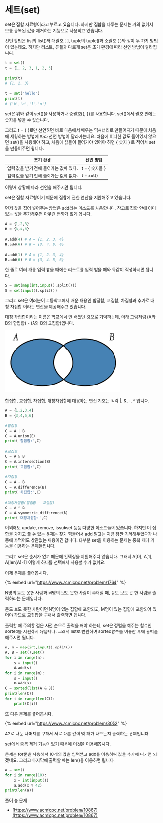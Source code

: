 # 세트(set)

set은 집합 자료형이라고 부르고 있습니다. 하지만 집합을 다루는 문제는 거의 없어서 보통 중복된 값을 제거하는 기능으로 사용하고 있습니다.

선언 방법은 list의 list()와 대괄호 \[ ], tuple의 tuple()과 소괄호 ( )와 같이 두 가지 방법이 있는데요. 하지만 리스트, 튜플과 다르게 set은 초기 환경에 따라 선언 방법이 달라집니다.

```python
t = set()
t = {1, 2, 3, 1, 2, 3}

print(t)
# {1, 2, 3}

t = set("hello")
print(t)
# {'h','e','l','o'}
```

set은 위와 같이 set()을 사용하거나 중괄호({, })를 사용합니다. set()에서 괄호 안에는 숫자를 넣을 수 없습니다.

그리고 t = { }로만 선언하면 바로 다음에서 배우는 딕셔너리로 만들어지기 때문에 처음에 세팅하는 방법에 따라 선언 방법이 달라지는데요. 처음에 어떠한 값도 들어있지 않으면 set()을 사용해야 하고, 처음에 값들이 들어가야 있어야 하면 { 숫자 } 로 적어서 set을 만들어주면 됩니다.

| 초기 환경                   | 선언 방법        |
| ----------------------- | ------------ |
| 입력 값을 받기 전에 들어가는 값이 있다. | t = { 숫자들 }  |
| 입력 값을 받기 전에 들어가는 값이 없다. | t = set()    |

이렇게 상황에 따라 선언을 해주시면 됩니다.



set은 집합 자료형이기 때문에 집합에 관한 연산을 지원해주고 있습니다.

먼저 값을 집어 넣어주는 방법은 add라는 메소드를 사용합니다. 참고로 집합 안에 이미 있는 값을 추가해주면 아무런 변화가 없게 됩니다.

```python
A = {1,2,3}
B = {3,4,5}

A.add(4) # A = {1, 2, 3, 4}
B.add(6) # B = {3, 4, 5, 6}

A.add(1) # A = {1, 2, 3, 4}
B.add(6) # B = {3, 4, 5, 6}
```

한 줄로 여러 개를 입력 받을 때에는 리스트를 입력 받을 때와 똑같이 작성하시면 됩니다.

```python
S = set(map(int,input().split()))
S = set(input().split())
```

그리고 set은 여러분이 고등학교에서 배운 내용인 합집합, 교집합, 차집합과 추가로 대칭 차집합 이라는 연산을 제공해주고 있습니다.

대칭 차집합이라는 이름은 학교에서 안 배웠던 것으로 기억하는데, 아래 그림처럼 (A와 B의 합집합) - (A와 B의 교집합)입니다.

![](<../.gitbook/assets/image (26).png>)

합집합, 교집합, 차집합, 대칭차집합에 대응하는 연산 기호는 각각 |, &, -, ^ 입니다.

```python
A = {1,2,3,4}
B = {3,4,5,6}

#합집합
C = A | B
C = A.union(B)
print('합집합:',C)

#교집합
C = A & B
C = A.intersection(B)
print('교집합:',C)

#차집합
C = A - B
C = A.difference(B)
print('차집합:',C)

#대칭차집합(합집합 - 교집합)
C = A ^ B
C = A.symmetric_difference(B)
print('대칭차집합:',C)
```

이외에도 update, remove, issubset 등등 다양한 메소드들이 있습니다. 하지만 이 집합을 가지고 풀 수 있는 문제는 찾기 힘들어서 add 말고는 지금 잠깐 기억해두었다가 나중에 까먹어도 상관없는 내용이긴 합니다. 대부분 set을 이용하는 문제는 중복 제거 기능을 이용하는 문제들입니다.

그리고 set은 순서가 없기 때문에 인덱싱을 지원해주지 않습니다. 그래서 A\[0], A\[1], A\[len(A)-1] 이렇게 하나를 선택해서 사용할 수가 없어요.

이제 문제를 풀어봅시다.

{% embed url="https://www.acmicpc.net/problem/1764" %}

N명의 듣도 못한 사람과 M명의 보도 못한 사람이 주어질 때, 듣도 보도 못 한 사람을 출력하라는 문제입니다.

듣도 보도 못한 사람이면 N명이 있는 집합에 포함되고,  M명이 있는 집합에 포함되어 있어야 하므로 교집합을 구해서 출력하면 됩니다.

출력할 때 주의할 점은 사전 순으로 출력을 해야 하는데, set은 정렬을 해주는 함수인 sorted를 지원하지 않습니다. 그래서 list로 변환하여 sorted함수를 이용한 후에 출력을 해주시면 됩니다.

```python
n, m = map(int,input().split())
A, B = set(),set()
for i in range(n):
    s = input()
    A.add(s)
for i in range(m):
    s = input()
    B.add(s)
C = sorted(list(A & B))
print(len(C))
for i in range(len(C)):
    print(C[i])
```



또 다른 문제를 풀어봅시다.

{% embed url="https://www.acmicpc.net/problem/3052" %}

42로 나눈 나머지를 구해서 서로 다른 값이 몇 개가 나오는지 출력하는 문제입니다.

set에서 중복 제거 기능이 있기 때문에 이것을 이용해봅시다.

문제는 for문을 사용해서 10개의 값을 입력받고 add를 이용하여 값을 추가해 나가면 되겠네요. 그리고 마지막에 출력할 때는 len()을 이용하면 됩니다.

```python
a = set()
for i in range(10):
    x = int(input())
    a.add(x % 42)
print(len(a))
```

풀어 볼 문제

* [https://www.acmicpc.net/problem/10867](https://www.acmicpc.net/problem/10867)
